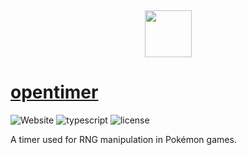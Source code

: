 <br />
<p style="margin-top:100;" align="center">
  <image width=75 src="./public/favicons/favicon-310.png" />
</p>

# [opentimer](https://ainsleyrutterford.github.io/opentimer)

![Website](https://img.shields.io/website?label=Website&url=https%3A%2F%2Fainsleyrutterford.github.io%2Fopentimer)
![typescript](https://img.shields.io/github/languages/top/ainsleyrutterford/opentimer?label=TypeScript)
![license](https://img.shields.io/github/license/ainsleyrutterford/opentimer?label=License)

A timer used for RNG manipulation in Pokémon games.
